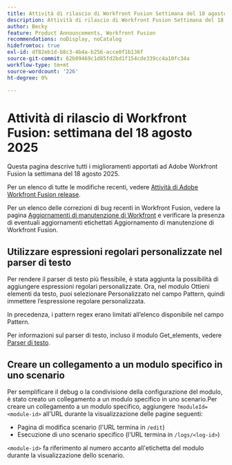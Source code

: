 ```yaml
---
title: Attività di rilascio di Workfront Fusion Settimana del 18 agosto 2025
description: Attività di rilascio di Workfront Fusion Settimana del 18 agosto 2025
author: Becky
feature: Product Announcements, Workfront Fusion
recommendations: noDisplay, noCatalog
hidefromtoc: true
exl-id: df82eb1d-b8c3-4b4a-b256-acce0f1b136f
source-git-commit: 62b09469c1d85fd2bd1f154cde339cc4a10fc34a
workflow-type: tm+mt
source-wordcount: '226'
ht-degree: 0%

---
```


# Attività di rilascio di Workfront Fusion: settimana del 18 agosto 2025

Questa pagina descrive tutti i miglioramenti apportati ad Adobe Workfront Fusion la settimana del 18 agosto 2025.

Per un elenco di tutte le modifiche recenti, vedere [Attività di Adobe Workfront Fusion release](/help/workfront-fusion/fusion-product-releases/fusion-release-activity.md).

Per un elenco delle correzioni di bug recenti in Workfront Fusion, vedere la pagina [Aggiornamenti di manutenzione di Workfront](https://experienceleague.adobe.com/it/docs/workfront-known-issues/releases/current-updates) e verificare la presenza di eventuali aggiornamenti etichettati Aggiornamento di manutenzione di Workfront Fusion.

## Utilizzare espressioni regolari personalizzate nel parser di testo

Per rendere il parser di testo più flessibile, è stata aggiunta la possibilità di aggiungere espressioni regolari personalizzate. Ora, nel modulo Ottieni elementi da testo, puoi selezionare Personalizzato nel campo Pattern, quindi immettere l’espressione regolare personalizzata.

In precedenza, i pattern regex erano limitati all’elenco disponibile nel campo Pattern.

Per informazioni sul parser di testo, incluso il modulo Get_elements, vedere [Parser di testo](/help/workfront-fusion/references/apps-and-modules/tools-and-transformers/text-parser.md).

## Creare un collegamento a un modulo specifico in uno scenario

Per semplificare il debug o la condivisione della configurazione del modulo, è stato creato un collegamento a un modulo specifico in uno scenario.Per creare un collegamento a un modulo specifico, aggiungere `?moduleId=<module-id>` all&#39;URL durante la visualizzazione delle pagine seguenti:

* Pagina di modifica scenario (l&#39;URL termina in `/edit`)
* Esecuzione di uno scenario specifico (l&#39;URL termina in `/logs/<log-id>`)

`<module-id>` fa riferimento al numero accanto all&#39;etichetta del modulo durante la visualizzazione dello scenario.
